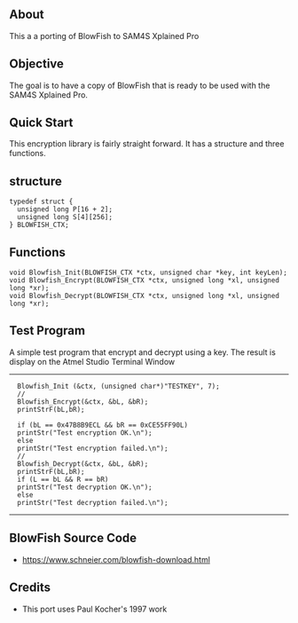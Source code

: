## About

This a a porting of BlowFish to SAM4S Xplained Pro

## Objective

The goal is to have a copy of BlowFish that is ready to be used with the SAM4S Xplained Pro.


## Quick Start

This encryption library is fairly straight forward. It has a structure and three functions.

## structure
```
typedef struct {
  unsigned long P[16 + 2];
  unsigned long S[4][256];
} BLOWFISH_CTX;
```
## Functions

```
void Blowfish_Init(BLOWFISH_CTX *ctx, unsigned char *key, int keyLen);
void Blowfish_Encrypt(BLOWFISH_CTX *ctx, unsigned long *xl, unsigned long *xr);
void Blowfish_Decrypt(BLOWFISH_CTX *ctx, unsigned long *xl, unsigned long *xr);
```

## Test Program

A simple test program that encrypt and decrypt using a key. 
The result is display on the Atmel Studio Terminal Window 

---
	  Blowfish_Init (&ctx, (unsigned char*)"TESTKEY", 7);
	  //
	  Blowfish_Encrypt(&ctx, &bL, &bR);
	  printStrF(bL,bR);
	   
	  if (bL == 0x47B8B9ECL && bR == 0xCE55FF90L)
	  printStr("Test encryption OK.\n");
	  else
	  printStr("Test encryption failed.\n");
	  //
	  Blowfish_Decrypt(&ctx, &bL, &bR);
	  printStrF(bL,bR);
	  if (L == bL && R == bR)
	  printStr("Test decryption OK.\n");
	  else
	  printStr("Test decryption failed.\n");
---

## BlowFish Source Code

- https://www.schneier.com/blowfish-download.html 
 
## Credits

-  This port uses Paul Kocher's 1997 work
